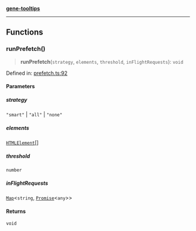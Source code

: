 [**gene-tooltips**](README.md)

***

## Functions

### runPrefetch()

> **runPrefetch**(`strategy`, `elements`, `threshold`, `inFlightRequests`): `void`

Defined in: [prefetch.ts:92](https://github.com/mattjmeier/gene-tooltips/blob/547536637276ecddcde4082e6f81e07f2bdbbbf9/src/prefetch.ts#L92)

#### Parameters

##### strategy

`"smart"` | `"all"` | `"none"`

##### elements

[`HTMLElement`](https://developer.mozilla.org/docs/Web/API/HTMLElement)[]

##### threshold

`number`

##### inFlightRequests

[`Map`](https://developer.mozilla.org/docs/Web/JavaScript/Reference/Global_Objects/Map)\<`string`, [`Promise`](https://developer.mozilla.org/docs/Web/JavaScript/Reference/Global_Objects/Promise)\<`any`\>\>

#### Returns

`void`
